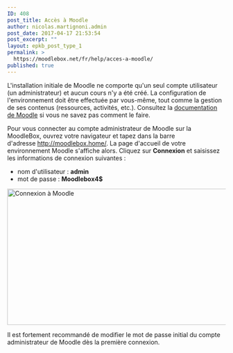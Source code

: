 ```yaml
---
ID: 408
post_title: Accès à Moodle
author: nicolas.martignoni.admin
post_date: 2017-04-17 21:53:54
post_excerpt: ""
layout: epkb_post_type_1
permalink: >
  https://moodlebox.net/fr/help/acces-a-moodle/
published: true
---
```

L'installation initiale de Moodle ne comporte qu'un seul compte utilisateur (un administrateur) et aucun cours n'y a été créé. La configuration de l'environnement doit être effectuée par vous-même, tout comme la gestion de ses contenus (ressources, activités, etc.). Consultez la <a href="https://docs.moodle.org/fr/Guide_rapide_d'administration" target="_blank">documentation de Moodle</a> si vous ne savez pas comment le faire.

Pour vous connecter au compte administrateur de Moodle sur la MoodleBox, ouvrez votre navigateur et tapez dans la barre d'adresse <a href="http://moodlebox.home/" target="_blank">http://moodlebox.home/</a>. La page d'accueil de votre environnement Moodle s'affiche alors. Cliquez sur <strong>Connexion</strong> et saisissez les informations de connexion suivantes :
<ul>
 	<li>nom d'utilisateur : <strong>admin</strong></li>
 	<li>mot de passe : <strong>Moodlebox4$</strong></li>
</ul>
<img class="alignnone wp-image-451 size-full" src="https://moodlebox.net/fr/wp-content/uploads/sites/4/2017/04/moodle-login-1.png" alt="Connexion à Moodle" width="601" height="313" />

Il est fortement recommandé de modifier le mot de passe initial du compte administrateur de Moodle dès la première connexion.